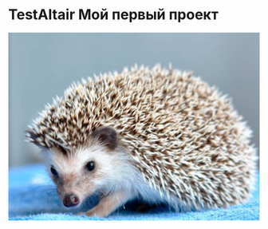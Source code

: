 # TestAltair Мой первый проект
![Ежик](https://raw.githubusercontent.com/666Laki666/TestAltair/main/672426f6f137124b484cfd38901dcc90.jpg)
